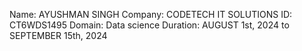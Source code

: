 Name: AYUSHMAN SINGH 
Company: CODETECH IT SOLUTIONS
ID: CT6WDS1495
Domain: Data science
Duration: AUGUST 1st, 2024 to SEPTEMBER 15th, 2024


